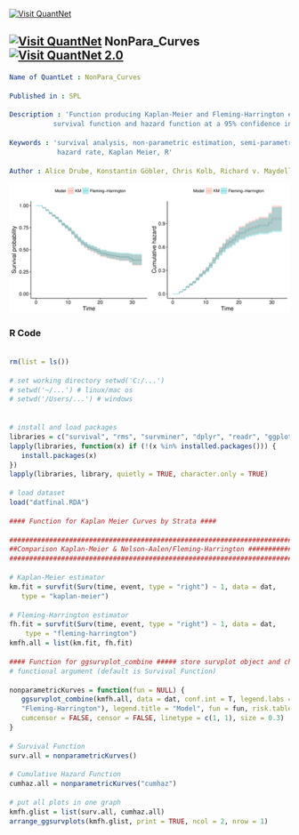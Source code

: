 [<img src="https://github.com/QuantLet/Styleguide-and-FAQ/blob/master/pictures/banner.png" width="888" alt="Visit QuantNet">](http://quantlet.de/)

## [<img src="https://github.com/QuantLet/Styleguide-and-FAQ/blob/master/pictures/qloqo.png" alt="Visit QuantNet">](http://quantlet.de/) **NonPara_Curves** [<img src="https://github.com/QuantLet/Styleguide-and-FAQ/blob/master/pictures/QN2.png" width="60" alt="Visit QuantNet 2.0">](http://quantlet.de/)
```yaml
Name of QuantLet : NonPara_Curves

Published in : SPL

Description : 'Function producing Kaplan-Meier and Fleming-Harrington estimators for 
	       survival function and hazard function at a 95% confidence interval.'
	      
Keywords : 'survival analysis, non-parametric estimation, semi-parametric estimation, 
            hazard rate, Kaplan Meier, R'

Author : Alice Drube, Konstantin Göbler, Chris Kolb, Richard v. Maydell

```

![Picture1](KMFHcompar.png)

### R Code

```R

rm(list = ls())

# set working directory setwd('C:/...') 
# setwd('~/...') # linux/mac os
# setwd('/Users/...') # windows


# install and load packages
libraries = c("survival", "rms", "survminer", "dplyr", "readr", "ggplot2")
lapply(libraries, function(x) if (!(x %in% installed.packages())) {
   install.packages(x)
})
lapply(libraries, library, quietly = TRUE, character.only = TRUE)

# load dataset
load("datfinal.RDA")

#### Function for Kaplan Meier Curves by Strata ####

###############################################################################
##Comparison Kaplan-Meier & Nelson-Aalen/Fleming-Harrington ###################
###############################################################################

# Kaplan-Meier estimator
km.fit = survfit(Surv(time, event, type = "right") ~ 1, data = dat, 
   type = "kaplan-meier")

# Fleming-Harrington estimator
fh.fit = survfit(Surv(time, event, type = "right") ~ 1, data = dat,
    type = "fleming-harrington")
kmfh.all = list(km.fit, fh.fit)

#### Function for ggsurvplot_combine ##### store survplot object and choose
# functional argument (default is Survival Function)

nonparametricKurves = function(fun = NULL) {
   ggsurvplot_combine(kmfh.all, data = dat, conf.int = T, legend.labs = c("KM", 
   "Fleming-Harrington"), legend.title = "Model", fun = fun, risk.table = F, 
   cumcensor = FALSE, censor = FALSE, linetype = c(1, 1), size = 0.3)
}

# Survival Function
surv.all = nonparametricKurves()

# Cumulative Hazard Function
cumhaz.all = nonparametricKurves("cumhaz")

# put all plots in one graph
kmfh.glist = list(surv.all, cumhaz.all)
arrange_ggsurvplots(kmfh.glist, print = TRUE, ncol = 2, nrow = 1)

```
